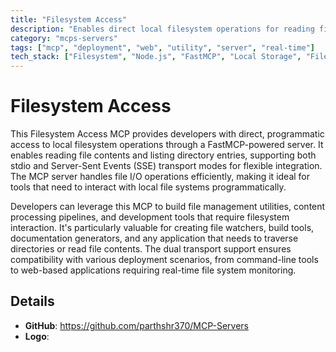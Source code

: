 ```yaml
---
title: "Filesystem Access"
description: "Enables direct local filesystem operations for reading files and listing directories through a FastMCP server supporting stdio and SSE transports."
category: "mcps-servers"
tags: ["mcp", "deployment", "web", "utility", "server", "real-time"]
tech_stack: ["Filesystem", "Node.js", "FastMCP", "Local Storage", "File I/O"]
---
```


# Filesystem Access

This Filesystem Access MCP provides developers with direct, programmatic access to local filesystem operations through a FastMCP-powered server. It enables reading file contents and listing directory entries, supporting both stdio and Server-Sent Events (SSE) transport modes for flexible integration. The MCP server handles file I/O operations efficiently, making it ideal for tools that need to interact with local file systems programmatically.

Developers can leverage this MCP to build file management utilities, content processing pipelines, and development tools that require filesystem interaction. It's particularly valuable for creating file watchers, build tools, documentation generators, and any application that needs to traverse directories or read file contents. The dual transport support ensures compatibility with various deployment scenarios, from command-line tools to web-based applications requiring real-time file system monitoring.

## Details

- **GitHub**: https://github.com/parthshr370/MCP-Servers
- **Logo**: 
